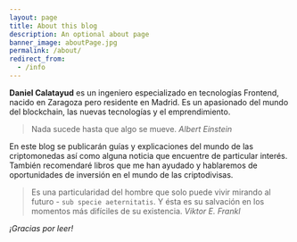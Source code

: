 ```yaml
---
layout: page
title: About this blog
description: An optional about page
banner_image: aboutPage.jpg
permalink: /about/
redirect_from:
  - /info
---
```


**Daniel Calatayud** es un ingeniero especializado en tecnologías Frontend, nacido en Zaragoza pero residente en Madrid. Es un apasionado del mundo del blockchain, las nuevas tecnologías y el emprendimiento.

>Nada sucede hasta que algo se mueve. <cite>Albert Einstein</cite>

En este blog se publicarán guías y explicaciones del mundo de las criptomonedas así como alguna noticia que encuentre de particular interés. También recomendaré libros que me han ayudado y hablaremos de oportunidades de inversión en el mundo de las criptodivisas.

>Es una particularidad del hombre que solo puede vivir mirando al futuro - `sub specie aeternitatis`. Y ésta es su salvación en los momentos más difíciles de su existencia. <cite>Viktor E. Frankl</cite>


*¡Gracias por leer!*